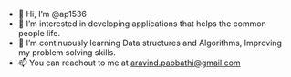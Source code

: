 - 👋 Hi, I’m @ap1536
- 👀 I’m interested in developing applications that helps the common people life.
- 🌱 I’m continuously learning Data structures and Algorithms, Improving my problem solving skills.
- 📫 You can reachout to me at aravind.pabbathi@gmail.com

<!---
ap1536/ap1536 is a ✨ special ✨ repository because its `README.md` (this file) appears on your GitHub profile.
You can click the Preview link to take a look at your changes.
--->
